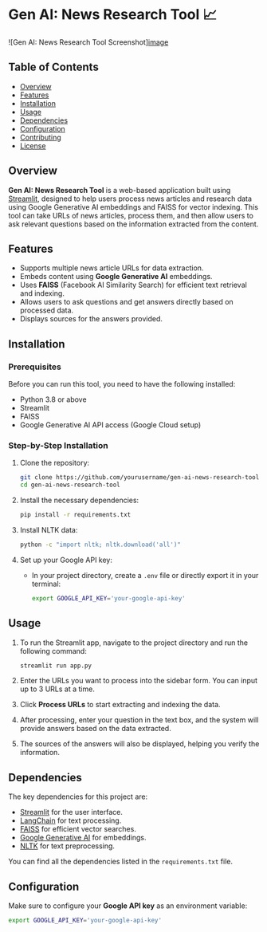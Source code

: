 # Gen AI: News Research Tool 📈

![Gen AI: News Research Tool Screenshot][image](https://github.com/user-attachments/assets/7e9406c3-25b9-43ff-b68d-83816eb1e51c)
 <!-- Replace with the URL to your screenshot -->

## Table of Contents
- [Overview](#overview)
- [Features](#features)
- [Installation](#installation)
- [Usage](#usage)
- [Dependencies](#dependencies)
- [Configuration](#configuration)
- [Contributing](#contributing)
- [License](#license)

## Overview
**Gen AI: News Research Tool** is a web-based application built using [Streamlit](https://streamlit.io/), designed to help users process news articles and research data using Google Generative AI embeddings and FAISS for vector indexing. This tool can take URLs of news articles, process them, and then allow users to ask relevant questions based on the information extracted from the content.

## Features
- Supports multiple news article URLs for data extraction.
- Embeds content using **Google Generative AI** embeddings.
- Uses **FAISS** (Facebook AI Similarity Search) for efficient text retrieval and indexing.
- Allows users to ask questions and get answers directly based on processed data.
- Displays sources for the answers provided.

## Installation

### Prerequisites
Before you can run this tool, you need to have the following installed:
- Python 3.8 or above
- Streamlit
- FAISS
- Google Generative AI API access (Google Cloud setup)

### Step-by-Step Installation
1. Clone the repository:
    ```bash
    git clone https://github.com/yourusername/gen-ai-news-research-tool.git
    cd gen-ai-news-research-tool
    ```

2. Install the necessary dependencies:
    ```bash
    pip install -r requirements.txt
    ```

3. Install NLTK data:
    ```bash
    python -c "import nltk; nltk.download('all')"
    ```

4. Set up your Google API key:
    - In your project directory, create a `.env` file or directly export it in your terminal:
      ```bash
      export GOOGLE_API_KEY='your-google-api-key'
      ```

## Usage

1. To run the Streamlit app, navigate to the project directory and run the following command:
    ```bash
    streamlit run app.py
    ```

2. Enter the URLs you want to process into the sidebar form. You can input up to 3 URLs at a time.

3. Click **Process URLs** to start extracting and indexing the data.

4. After processing, enter your question in the text box, and the system will provide answers based on the data extracted.

5. The sources of the answers will also be displayed, helping you verify the information.

## Dependencies

The key dependencies for this project are:
- [Streamlit](https://streamlit.io/) for the user interface.
- [LangChain](https://github.com/hwchase17/langchain) for text processing.
- [FAISS](https://github.com/facebookresearch/faiss) for efficient vector searches.
- [Google Generative AI](https://cloud.google.com/genai) for embeddings.
- [NLTK](https://www.nltk.org/) for text preprocessing.

You can find all the dependencies listed in the `requirements.txt` file.

## Configuration

Make sure to configure your **Google API key** as an environment variable:
```bash
export GOOGLE_API_KEY='your-google-api-key'
